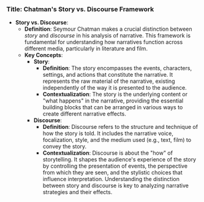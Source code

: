 ### Title: **Chatman's Story vs. Discourse Framework**

- **Story vs. Discourse**:
  - **Definition**: Seymour Chatman makes a crucial distinction between *story* and *discourse* in his analysis of narrative. This framework is fundamental for understanding how narratives function across different media, particularly in literature and film.
  - **Key Concepts**:
    - **Story**:
      - **Definition**: The story encompasses the events, characters, settings, and actions that constitute the narrative. It represents the raw material of the narrative, existing independently of the way it is presented to the audience.
      - **Contextualization**: The story is the underlying content or "what happens" in the narrative, providing the essential building blocks that can be arranged in various ways to create different narrative effects.
    - **Discourse**:
      - **Definition**: Discourse refers to the structure and technique of how the story is told. It includes the narrative voice, focalization, style, and the medium used (e.g., text, film) to convey the story.
      - **Contextualization**: Discourse is about the "how" of storytelling. It shapes the audience's experience of the story by controlling the presentation of events, the perspective from which they are seen, and the stylistic choices that influence interpretation. Understanding the distinction between story and discourse is key to analyzing narrative strategies and their effects.